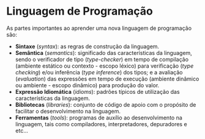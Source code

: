 # Linguagem de Programação

As partes importantes ao aprender uma nova linguagem de programação são:

* **Sintaxe** \(_syntax_\): as regras de construção da linguagem.
* **Semântica** \(_semantics_\): significado das características da linguagem, sendo o verificador de tipo \(_type-checker_\) em tempo de compilação \(ambiente estático ou contexto - escopo léxico\) para verificação \(_type checking_\) e\/ou inferência \(_type inference_\) dos tipos; e a avaliação \(_evaluation_\) das expressões em tempo de execução \(ambiente dinâmico ou ambiente - escopo dinâmico\) para produção do valor.
* **Expressão Idiomática** \(_idioms_\): padrões típicos de utilização das características da linguagem.
* **Bibliotecas** \(_libraries_\): conjunto de código de apoio com o propósito de facilitar o desenvolvimento na linguagem.
* **Ferramentas** \(_tools_\): programas de auxílio ao desenvolvimento na linguagem, tais como compiladores, interpretadores, depuradores e etc...

